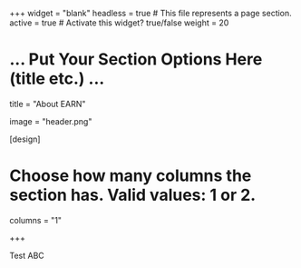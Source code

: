 +++ 
widget = "blank" 
headless = true # This file represents a page section. 
active = true # Activate this widget? true/false 
weight = 20

# ... Put Your Section Options Here (title etc.) ...
title = "About EARN"

image = "header.png"

[design]
  # Choose how many columns the section has. Valid values: 1 or 2.
  columns = "1"
  

+++



Test ABC
